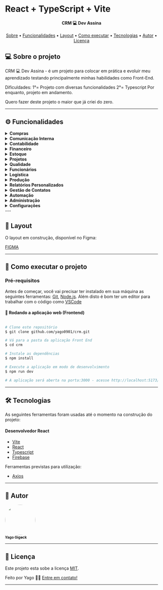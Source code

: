 # React + TypeScript + Vite

<h4 align="center"> 
	CRM 💻 Dev Assina
</h4>

<p align="center">
 <a href="#-sobre-o-projeto">Sobre</a> •
 <a href="#-funcionalidades">Funcionalidades</a> •
 <a href="#-layout">Layout</a> • 
 <a href="#-como-executar-o-projeto">Como executar</a> • 
 <a href="#-tecnologias">Tecnologias</a> • 
 <a href="#-autor">Autor</a> • 
 <a href="#user-content--licença">Licença</a>
</p>

## 💻 Sobre o projeto

CRM 💻 Dev Assina - é um projeto para colocar em prática e evoluir meu aprendizado testando principalmente minhas habilidades como Front-End.

Dificuldades:
1°= Projeto com diversas funcionalidades
2°= Typescript
Por enquanto, projeto em andamento.

Quero fazer deste projeto o maior que já criei do zero.

---

## ⚙️ Funcionalidades

<details>
  <summary><strong>Compras</strong></summary>
  <ul>
    <li>Solicitações de compra</li>
    <li>Aprovações de compra</li>
    <li>Histórico de compras</li>
    <li>Integração com fornecedores</li>
  </ul>
</details>

<details>
  <summary><strong>Comunicação Interna</strong></summary>
  <ul>
    <li>Mensagens instantâneas</li>
    <li>Chat de equipe</li>
    <li>Anúncios internos</li>
    <li>Integração com e-mail</li>
  </ul>
</details>

<details>
  <summary><strong>Contabilidade</strong></summary>
  <ul>
    <li>Lançamentos contábeis</li>
    <li>Balancetes</li>
    <li>Demonstrações financeiras</li>
    <li>Conciliação bancária</li>
  </ul>
</details>

<details>
  <summary><strong>Financeiro</strong></summary>
  <ul>
    <li><strong>Contas a Pagar</strong>
      <ul>
        <li>Registro de contas</li>
        <li>Programação de pagamentos</li>
        <li>Histórico de pagamentos</li>
      </ul>
    </li>
    <li><strong>Contas a Receber</strong>
      <ul>
        <li>Emissão de faturas</li>
        <li>Controle de recebimentos</li>
        <li>Cobrança automática</li>
      </ul>
    </li>
    <li><strong>Fluxo de Caixa</strong>
      <ul>
        <li>Projeção de fluxo de caixa</li>
        <li>Relatórios de fluxo de caixa</li>
      </ul>
    </li>
    <li><strong>Relatórios Financeiros</strong>
      <ul>
        <li>Geração de relatórios financeiros</li>
        <li>Análise de desempenho financeiro</li>
      </ul>
    </li>
  </ul>
</details>

<details>
  <summary><strong>Estoque</strong></summary>
  <ul>
    <li><strong>Controle de Estoque</strong>
      <ul>
        <li>Registro de entradas e saídas</li>
        <li>Níveis de estoque</li>
        <li>Alertas de reposição</li>
      </ul>
    </li>
    <li><strong>Gestão de Armazéns</strong>
      <ul>
        <li>Localização de produtos</li>
        <li>Gestão de espaços</li>
        <li>Movimentação de mercadorias</li>
      </ul>
    </li>
  </ul>
</details>

<details>
  <summary><strong>Projetos</strong></summary>
  <ul>
    <li><strong>Controle de Prazos e Custos</strong>
      <ul>
        <li>Monitoramento de prazos</li>
        <li>Controle de orçamento</li>
      </ul>
    </li>
    <li><strong>Planejamento de Projetos</strong>
      <ul>
        <li>Cronogramas</li>
        <li>Alocação de recursos</li>
      </ul>
    </li>
    <li><strong>Planejamento de Produção</strong>
      <ul>
        <li>Planejamento de atividades</li>
        <li>Sequenciamento de produção</li>
      </ul>
    </li>
  </ul>
</details>

<details>
  <summary><strong>Qualidade</strong></summary>
  <ul>
    <li><strong>Controle de Qualidade</strong>
      <ul>
        <li>Inspeções de qualidade</li>
        <li>Registro de não conformidades</li>
      </ul>
    </li>
    <li><strong>Controle de Regulamentações</strong>
      <ul>
        <li>Conformidade com normas</li>
        <li>Auditorias internas</li>
      </ul>
    </li>
  </ul>
</details>

<details>
  <summary><strong>Funcionários</strong></summary>
  <ul>
    <li><strong>Gestão de Funcionários</strong>
      <ul>
        <li>Cadastro de funcionários</li>
        <li>Controle de cargos e salários</li>
      </ul>
    </li>
    <li><strong>Folha de Pagamento</strong>
      <ul>
        <li>Processamento de folha</li>
        <li>Emissão de contracheques</li>
      </ul>
    </li>
    <li><strong>Recrutamento</strong>
      <ul>
        <li>Anúncios de vagas</li>
        <li>Processo seletivo</li>
      </ul>
    </li>
    <li><strong>Treinamento</strong>
      <ul>
        <li>Programas de treinamento</li>
        <li>Avaliação de desempenho</li>
      </ul>
    </li>
  </ul>
</details>

<details>
  <summary><strong>Logística</strong></summary>
  <ul>
    <li><strong>Logística e Distribuição</strong>
      <ul>
        <li>Gestão de transporte</li>
        <li>Rastreamento de entregas</li>
      </ul>
    </li>
    <li><strong>Manutenção de Equipamentos</strong>
      <ul>
        <li>Registro de manutenção</li>
        <li>Programação de serviços</li>
      </ul>
    </li>
  </ul>
</details>

<details>
  <summary><strong>Produção</strong></summary>
  <ul>
    <li><strong>Ordens de Produção</strong>
      <ul>
        <li>Emissão de ordens</li>
        <li>Monitoramento de produção</li>
      </ul>
    </li>
    <li><strong>Painéis de Controle</strong>
      <ul>
        <li>Indicadores de desempenho</li>
        <li>Visualização de processos</li>
      </ul>
    </li>
  </ul>
</details>

<details>
  <summary><strong>Relatórios Personalizados</strong></summary>
  <ul>
    <li>Criação de relatórios customizados</li>
    <li>Análise de dados específicos</li>
  </ul>
</details>

<details>
  <summary><strong>Gestão de Contatos</strong></summary>
  <ul>
    <li><strong>Gestão de Contatos</strong>
      <ul>
        <li>Cadastro de contatos</li>
        <li>Histórico de interações</li>
      </ul>
    </li>
    <li><strong>Gestão de Fornecedores</strong>
      <ul>
        <li>Avaliação de fornecedores</li>
        <li>Contratos de fornecimento</li>
      </ul>
    </li>
    <li><strong>Gestão de Contratos</strong>
      <ul>
        <li>Registro de contratos</li>
        <li>Controle de vencimentos</li>
      </ul>
    </li>
  </ul>
</details>

<details>
  <summary><strong>Automação</strong></summary>
  <ul>
    <li><strong>Automação de Vendas</strong>
      <ul>
        <li>Fluxos de vendas automáticos</li>
        <li>Geração de propostas</li>
      </ul>
    </li>
    <li><strong>Avaliação de Desempenho</strong>
      <ul>
        <li>Monitoramento de metas</li>
        <li>Feedback contínuo</li>
      </ul>
    </li>
    <li><strong>Colaboração de Equipe</strong>
      <ul>
        <li>Tarefas compartilhadas</li>
        <li>Projetos colaborativos</li>
      </ul>
    </li>
    <li><strong>Controle de Prazos e Custos</strong>
      <ul>
        <li>Acompanhamento de prazos</li>
        <li>Controle de custos</li>
      </ul>
    </li>
    <li><strong>Integração de Sistemas</strong>
      <ul>
        <li>Integração com outros softwares</li>
        <li>Sincronização de dados</li>
      </ul>
    </li>
    <li><strong>Planejamento de Produção</strong>
      <ul>
        <li>Planejamento detalhado</li>
        <li>Otimização de recursos</li>
      </ul>
    </li>
    <li><strong>Previsão de Tendências</strong>
      <ul>
        <li>Análise preditiva</li>
        <li>Relatórios de tendências</li>
      </ul>
    </li>
  </ul>
</details>

<details>
  <summary><strong>Administração</strong></summary>
  <ul>
    <li><strong>Auditoria Interna</strong>
      <ul>
        <li>Auditorias periódicas</li>
        <li>Relatórios de conformidade</li>
      </ul>
    </li>
    <li><strong>Alocação de Recursos</strong>
      <ul>
        <li>Gestão de recursos</li>
        <li>Planejamento de utilização</li>
      </ul>
    </li>
    <li><strong>Treinamento</strong>
      <ul>
        <li>Capacitação de funcionários</li>
        <li>Programas de desenvolvimento</li>
      </ul>
    </li>
  </ul>
</details>

<details>
  <summary><strong>Configurações</strong></summary>
  <ul>
    <li><strong>Configurações de Conta</strong>
      <ul>
        <li>Gerenciamento de perfil</li>
        <li>Preferências de usuário</li>
      </ul>
    </li>
    <li><strong>Registro de Usuário</strong>
      <ul>
        <li>Cadastro de novos usuários</li>
        <li>Controle de permissões</li>
      </ul>
    </li>
    <li><strong>Login</strong>
      <ul>
        <li>Autenticação de usuários</li>
        <li>Recuperação de senha</li>
      </ul>
    </li>
  </ul>
</details>
---

## 🎨 Layout

O layout em construção, disponível no Figma:

<a href="https://www.figma.com/design/kzzlop5OHGSySDPo9bxwAC/Untitled?node-id=0-1&t=EDBjtmOprHM3vZrU-1">
  <p>FIGMA</p>
</a>

---

## 🚀 Como executar o projeto

### Pré-requisitos

Antes de começar, você vai precisar ter instalado em sua máquina as seguintes ferramentas:
[Git](https://git-scm.com), [Node.js](https://nodejs.org/en/).
Além disto é bom ter um editor para trabalhar com o código como [VSCode](https://code.visualstudio.com/)

#### 🧭 Rodando a aplicação web (Frontend)

```bash

# Clone este repositório
$ git clone github.com/yago0901/crm.git

# Vá para a pasta da aplicação Front End
$ cd crm

# Instale as dependências
$ npm install

# Execute a aplicação em modo de desenvolvimento
$ npm run dev

# A aplicação será aberta na porta:3000 - acesse http://localhost:5173/

```

---

## 🛠 Tecnologias

As seguintes ferramentas foram usadas até o momento na construção do projeto:

#### **Desenvolvedor React** <br/>

- [Vite](https://vitejs.dev/)
- [React](https://reactjs.org/)
- [Typescript](https://www.typescriptlang.org/)
- [Firebase](https://firebase.google.com/)

Ferramentas previstas para utilização:

- [Axios](https://github.com/axios/axios)

---

## 🦸 Autor

<a href="https://github.com/yago0901">
 <img style="border-radius: 50%;" src="https://avatars.githubusercontent.com/u/52417033?v=4" width="100px;" alt=""/>
 <br />
 <sub><b>Yago Gigeck</b></sub></a> <a href="https://yago0901.github.io/yago-desenvolvedor-site/" title="Desenvolvedor React"></a>
 <br />

---

## 📝 Licença

Este projeto esta sobe a licença [MIT](./LICENSE).

Feito por Yago 👋🏽 [Entre em contato!](https://www.linkedin.com/in/yagogigeck/)

---

